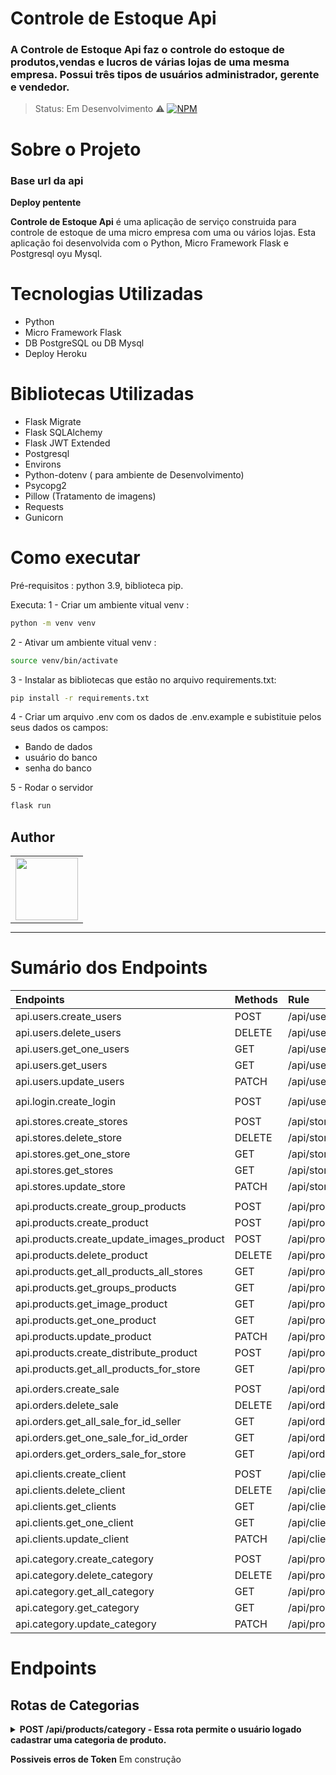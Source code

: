 # Controle de Estoque Api

### A Controle de Estoque Api faz o controle do estoque de produtos,vendas e lucros de várias lojas de uma mesma empresa. Possui três tipos de usuários administrador, gerente e vendedor. 

> Status: Em Desenvolvimento ⚠️
> [![NPM](https://img.shields.io/npm/l/react)](https://github.com/Brunoro811/api_dangels/blob/development/LICENSE)

# Sobre o Projeto

### Base url da api
 **Deploy pentente**

**Controle de Estoque Api** é uma aplicação de serviço construida para controle de estoque de uma micro empresa com uma ou vários lojas. Esta aplicação foi desenvolvida com o Python, Micro Framework Flask e Postgresql oyu Mysql.

# Tecnologias Utilizadas

- Python
- Micro Framework Flask
- DB PostgreSQL ou DB Mysql
- Deploy Heroku

# Bibliotecas Utilizadas

- Flask Migrate
- Flask SQLAlchemy
- Flask JWT Extended
- Postgresql
- Environs
- Python-dotenv ( para ambiente de Desenvolvimento)
- Psycopg2
- Pillow (Tratamento de imagens)
- Requests
- Gunicorn

# Como executar

Pré-requisitos : python 3.9, biblioteca pip.

Executa:
1 - Criar um ambiente vitual venv :

```bash
python -m venv venv
```

2 - Ativar um ambiente vitual venv :

```bash
source venv/bin/activate
```

3 - Instalar as bibliotecas que estão no arquivo requirements.txt:

```bash
pip install -r requirements.txt
```

4 - Criar um arquivo .env com os dados de .env.example e subistituie pelos seus dados os campos:

- Bando de dados
- usuário do banco
- senha do banco

5 - Rodar o servidor

```bash
flask run
```

## Author

<!-- ALL-CONTRIBUTORS-LIST:START - Do not remove or modify this section -->
<!-- prettier-ignore-start -->
<!-- markdownlint-disable -->
<table textAlign="center" style="margin: 0 auto;">
  <tr>
    <td align="center" title="Bruno"><a href="https://github.com/Brunoro811"><img src="https://avatars.githubusercontent.com/u/82813383?v=4" width="100px;" alt=""/><br />
    </td>    
  </tr>
</table>
<hr/>

# Sumário dos Endpoints

| Endpoints | Methods | Rule |
| :--- | :--- | :--- |
| api.users.create_users | POST | /api/users |
| api.users.delete_users | DELETE | /api/users/<int:id> |
| api.users.get_one_users |GET | /api/users/<int:id> |
| api.users.get_users | GET | /api/users |
| api.users.update_users | PATCH | /api/users/<int:id> |
| | | | |
| api.login.create_login | POST | /api/users/login |
| | | | |
| api.stores.create_stores | POST | /api/stores |
| api.stores.delete_store | DELETE | /api/stores/<int:id> |
| api.stores.get_one_store | GET | /api/stores/<int:id> |
| api.stores.get_stores | GET | /api/stores |
| api.stores.update_store | PATCH | /api/stores/<int:id> |
| | | | |
| api.products.create_group_products | POST | /api/products/group |
| api.products.create_product | POST | /api/products |
| api.products.create_update_images_product | POST | /api/products/images/<int:id> |
| api.products.delete_product | DELETE |  /api/products/<int:id> |
| api.products.get_all_products_all_stores | GET | /api/products/completed |
| api.products.get_groups_products | GET |  /api/products/group |
| api.products.get_image_product | GET |  /api/products/images/<name> |
| api.products.get_one_product | GET |  /api/products/<int:id> |
| api.products.update_product | PATCH  |  /api/products/<int:id> |
| api.products.create_distribute_product | POST | /api/products/distribute |
| api.products.get_all_products_for_store | GET | /api/products/distribute/<int:id> |
| | | | | 
| api.orders.create_sale | POST | /api/orders |
| api.orders.delete_sale | DELETE | /api/orders/<int:id> |
| api.orders.get_all_sale_for_id_seller | GET | /api/orders/seller/<int:id> |
| api.orders.get_one_sale_for_id_order | GET | /api/orders/<int:id> |
| api.orders.get_orders_sale_for_store | GET | /api/orders/store/<int:id> |
| | | | |
| api.clients.create_client | POST | /api/clients |
| api.clients.delete_client | DELETE | /api/clients/<int:id> |
| api.clients.get_clients | GET | /api/clients |
| api.clients.get_one_client | GET | /api/clients/<int:id> |
| api.clients.update_client | PATCH | /api/clients/<int:id> |
| | | | | 
| api.category.create_category | POST | /api/products/category |
| api.category.delete_category | DELETE | /api/products/category/<int:id_category> |
| api.category.get_all_category | GET | /api/products/category |
| api.category.get_category | GET | /api/products/category/<int:id_category> |
| api.category.update_category | PATCH |/api/products/category/<int:id_category> |

  
 # **Endpoints**
 ## Rotas de Categorias
  
<details>
  <summary><b>POST /api/products/category - Essa rota permite o usuário logado cadastrar uma categoria de produto.</b></summary>

`POST /api/products/category - FORMATO DA REQUISIÇÃO`

```json
{
	"name": "jeans"
}
```

Caso dê tudo certo, a resposta será assim:

`POST /clients/login - FORMATO DA RESPOSTA - STATUS 201`

```json
{
  "id_category": 1,
  "name": "Jeans"
}
```

Erros :

Caso a Categoria já exista:

`CONFLICT - FORMATO DA RESPOSTA - STATUS 409`

```JSON
{
  "error": "category already exist!"
}
```
</details>
  
  
  
 **Possiveis erros de Token**
  Em construção
